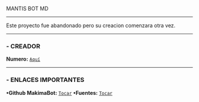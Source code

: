 MANTIS BOT MD 

</Details>

---

Este proyecto fue abandonado pero su creacion comenzara otra vez.

</Details>

---

### - CREADOR 

**Numero:** [`Aquí`](https://wa.me/18293142989)

</Details>

---

### - ENLACES IMPORTANTES

**•Github MakimaBot:** [`Tocar`](https://github.com/mantis-has/Makima)
**•Fuentes:** [`Tocar`](https://toshteam.com/Comandos)
